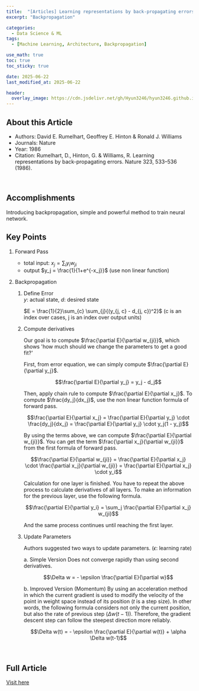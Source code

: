 ```yaml
---
title:  "[Articles] Learning representations by back-propagating errors"
excerpt: "Backpropagation"

categories:
  - Data Science & ML
tags:
  - [Machine Learning, Architecture, Backpropagation]

use_math: true
toc: true
toc_sticky: true

date: 2025-06-22
last_modified_at: 2025-06-22

header:
  overlay_image: https://cdn.jsdelivr.net/gh/Hyun3246/hyun3246.github.io@master/image/overlay image/Research Paper.png
---
```

## About this Article
- Authors: David E. Rumelhart, Geoffrey E. Hinton & Ronald J. Williams 
- Journals: Nature
- Year: 1986
- Citation: Rumelhart, D., Hinton, G. & Williams, R. Learning representations by back-propagating errors. Nature 323, 533–536 (1986).

<br/>


## Accomplishments
Introducing backpropagation, simple and powerful method to train neural network.

## Key Points
1. Forward Pass
    - total input: $x_j = \sum_{i}{y_iw_{ji}}$
    - output $y_j = \frac{1}{1+e^{-x_j}}$ (use non linear function)

2. Backpropagation
    1. Define Error <br/>
        $y$: actual state, $d$: desired state <br/>
       
        $E = \frac{1}{2}\sum_{c} \sum_{j}{(y_{j, c} - d_{j, c})^2}$ (c is an index over cases, j is an index over output units)
       
    2. Compute derivatives

        Our goal is to compute $\frac{\partial E}{\partial w_{ji}}$, which shows 'how much should we change the parameters to get a good fit?'

        First, from error equation, we can simply compute $\frac{\partial E}{\partial y_j}$.

        $$\frac{\partial E}{\partial y_j} = y_j - d_j$$

        Then, apply chain rule to compute $\frac{\partial E}{\partial x_j}$. To compute $\frac{dy_j}{dx_j}$, use the non linear function formula of forward pass.

        $$\frac{\partial E}{\partial x_j} = \frac{\partial E}{\partial y_j} \cdot \frac{dy_j}{dx_j} = \frac{\partial E}{\partial y_j} \cdot y_j(1 - y_j)$$

        By using the terms above, we can compute $\frac{\partial E}{\partial w_{ji}}$. You can get the term $\frac{\partial x_j}{\partial w_{ji}}$ from the first formula of forward pass.

        $$\frac{\partial E}{\partial w_{ji}} = \frac{\partial E}{\partial x_j} \cdot \frac{\partial x_j}{\partial w_{ji}} = \frac{\partial E}{\partial x_j} \cdot y_i$$

        Calculation for one layer is finished. You have to repeat the above process to calculate derivatives of all layers. To make an information for the previous layer, use the following formula.

        $$\frac{\partial E}{\partial y_i} = \sum_j \frac{\partial E}{\partial x_j} w_{ji}$$

        And the same process continues until reaching the first layer.

    3. Update Parameters

        Authors suggested two ways to update parameters. ($\epsilon$: learning rate)

        a. Simple Version
        Does not converge rapidly than using second derivatives.

        $$\Delta w = - \epsilon \frac{\partial E}{\partial w}$$

        b. Improved Version (Momentum)
        By using an acceleration method in which the current gradient is used to modify the velocity of the point in weight space instead of its position ($t$ is a step size). In other words, the following formula considers not only the current position, but also the rate of previous step ($\Delta w(t-1)$). Therefore, the gradient descent step can follow the steepest direction more reliably.

        $$\Delta w(t) = - \epsilon \frac{\partial E}{\partial w(t)} + \alpha \Delta w(t-1)$$


<br/>

## Full Article

[Visit here](https://www.nature.com/articles/323533a0)
